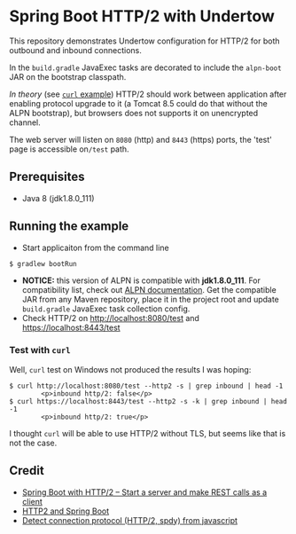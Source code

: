 # Spring Boot HTTP/2 with Undertow

This repository demonstrates Undertow configuration for HTTP/2 for both outbound and inbound connections.

In the `build.gradle` JavaExec tasks are decorated to include the `alpn-boot` JAR on 
the bootstrap classpath.

*In theory* (see [`curl` example](#curl)) HTTP/2 should work between application after enabling protocol upgrade to it 
(a Tomcat 8.5 could do that without the ALPN bootstrap),
but browsers does not supports it on unencrypted channel.

The web server will listen on `8080` (http) and `8443` (https) ports,
the 'test' page is accessible on`/test` path.

## Prerequisites

- Java 8 (jdk1.8.0_111)

## Running the example

- Start applicaiton from the command line
```
$ gradlew bootRun
```
- **NOTICE:** this version of ALPN is compatible with **jdk1.8.0_111**. 
For compatibility list, check out [ALPN documentation](https://www.eclipse.org/jetty/documentation/9.4.x/alpn-chapter.html#alpn-versions).
Get the compatible JAR from any Maven repository, place it in the project root
and update `build.gradle` JavaExec task collection config.
- Check HTTP/2 on [http://localhost:8080/test](http://localhost:8080/test) and
[https://localhost:8443/test](https://localhost:8443/test)

### <a name="curl"></a>Test with `curl`

Well, `curl` test on Windows not produced the results I was hoping:
```
$ curl http://localhost:8080/test --http2 -s | grep inbound | head -1
        <p>inbound http/2: false</p>
$ curl https://localhost:8443/test --http2 -s -k | grep inbound | head -1
        <p>inbound http/2: true</p>
```

I thought `curl` will be able to use HTTP/2 without TLS, but seems like that is not the case.

## Credit
- [Spring Boot with HTTP/2 – Start a server and make REST calls as a client](https://vanwilgenburg.wordpress.com/2016/04/01/spring-boot-http2/)
- [HTTP2 and Spring Boot](http://hoogvliet.de/http2-and-spring-boot)
- [Detect connection protocol (HTTP/2, spdy) from javascript](http://stackoverflow.com/a/42421005)
